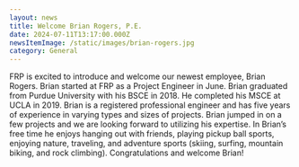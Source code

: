```yaml
---
layout: news
title: Welcome Brian Rogers, P.E.
date: 2024-07-11T13:17:00.000Z
newsItemImage: /static/images/brian-rogers.jpg
category: General
---
```

FRP is excited to introduce and welcome our newest employee, Brian Rogers. Brian started at FRP as a Project Engineer in June. Brian graduated from Purdue University with his BSCE in 2018. He completed his MSCE at UCLA in 2019. Brian is a registered professional engineer and has five years of experience in varying types and sizes of projects. Brian jumped in on a few projects and we are looking forward to utilizing his expertise. In Brian’s free time he enjoys hanging out with friends, playing pickup ball sports, enjoying nature, traveling, and adventure sports (skiing, surfing, mountain biking, and rock climbing). Congratulations and welcome Brian!
